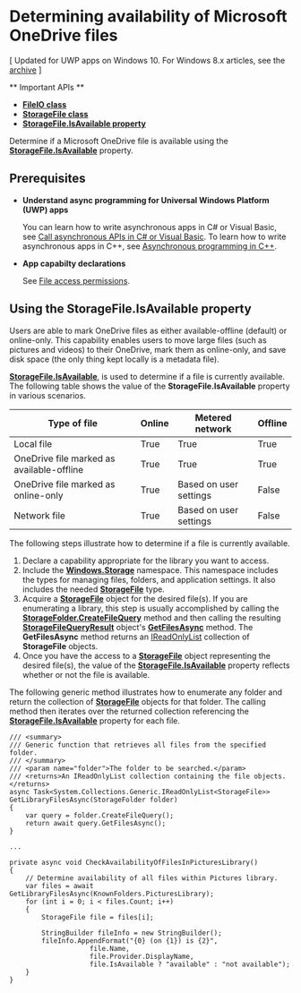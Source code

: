 # Determining availability of Microsoft OneDrive files

\[ Updated for UWP apps on Windows 10. For Windows 8.x articles, see the [archive](http://go.microsoft.com/fwlink/p/?linkid=619132) \]


** Important APIs **

-   [**FileIO class**](https://msdn.microsoft.com/library/windows/apps/Hh701440)
-   [**StorageFile class**](https://msdn.microsoft.com/library/windows/apps/BR227171)
-   [**StorageFile.IsAvailable property**](https://msdn.microsoft.com/en-us/library/windows/apps/windows.storage.storagefile.isavailable.aspx)

Determine if a Microsoft OneDrive file is available using the [**StorageFile.IsAvailable**](https://msdn.microsoft.com/en-us/library/windows/apps/windows.storage.storagefile.isavailable.aspx) property.

## Prerequisites

-   **Understand async programming for Universal Windows Platform (UWP) apps**

    You can learn how to write asynchronous apps in C\# or Visual Basic, see [Call asynchronous APIs in C\# or Visual Basic](https://msdn.microsoft.com/library/windows/apps/Mt187337). To learn how to write asynchronous apps in C++, see [Asynchronous programming in C++](https://msdn.microsoft.com/library/windows/apps/Mt187334).

-   **App capabilty declarations**

    See [File access permissions](file-access-permissions.md).

## Using the StorageFile.IsAvailable property

Users are able to mark OneDrive files as either available-offline (default) or online-only. This capability enables users to move large files (such as pictures and videos) to their OneDrive, mark them as online-only, and save disk space (the only thing kept locally is a metadata file).

[**StorageFile.IsAvailable**](https://msdn.microsoft.com/en-us/library/windows/apps/windows.storage.storagefile.isavailable.aspx), is used to determine if a file is currently available. The following table shows the value of the **StorageFile.IsAvailable** property in various scenarios.

| Type of file                              | Online | Metered network        | Offline |
|-------------------------------------------|--------|------------------------|---------|
| Local file                                | True   | True                   | True    |
| OneDrive file marked as available-offline | True   | True                   | True    |
| OneDrive file marked as online-only       | True   | Based on user settings | False   |
| Network file                              | True   | Based on user settings | False   |

 

The following steps illustrate how to determine if a file is currently available.

1.  Declare a capability appropriate for the library you want to access.
2.  Include the [**Windows.Storage**](https://msdn.microsoft.com/library/windows/apps/BR227346) namespace. This namespace includes the types for managing files, folders, and application settings. It also includes the needed [**StorageFile**](https://msdn.microsoft.com/library/windows/apps/BR227171) type.
3.  Acquire a [**StorageFile**](https://msdn.microsoft.com/library/windows/apps/BR227171) object for the desired file(s). If you are enumerating a library, this step is usually accomplished by calling the [**StorageFolder.CreateFileQuery**](https://msdn.microsoft.com/library/windows/apps/BR227252) method and then calling the resulting [**StorageFileQueryResult**](https://msdn.microsoft.com/library/windows/apps/BR208046) object's [**GetFilesAsync**](https://msdn.microsoft.com/en-us/library/windows/apps/br227276.aspx) method. The **GetFilesAsync** method returns an [IReadOnlyList](http://go.microsoft.com/fwlink/p/?LinkId=324970) collection of **StorageFile** objects.
4.  Once you have the access to a [**StorageFile**](https://msdn.microsoft.com/library/windows/apps/BR227171) object representing the desired file(s), the value of the [**StorageFile.IsAvailable**](https://msdn.microsoft.com/en-us/library/windows/apps/windows.storage.storagefile.isavailable.aspx) property reflects whether or not the file is available.

The following generic method illustrates how to enumerate any folder and return the collection of [**StorageFile**](https://msdn.microsoft.com/library/windows/apps/BR227171) objects for that folder. The calling method then iterates over the returned collection referencing the [**StorageFile.IsAvailable**](https://msdn.microsoft.com/en-us/library/windows/apps/windows.storage.storagefile.isavailable.aspx) property for each file.

```CSharp
/// <summary>
/// Generic function that retrieves all files from the specified folder.
/// </summary>
/// <param name="folder">The folder to be searched.</param>
/// <returns>An IReadOnlyList collection containing the file objects.</returns>
async Task<System.Collections.Generic.IReadOnlyList<StorageFile>> GetLibraryFilesAsync(StorageFolder folder)
{
    var query = folder.CreateFileQuery();
    return await query.GetFilesAsync();
}

...

private async void CheckAvailabilityOfFilesInPicturesLibrary()
{
    // Determine availability of all files within Pictures library.
    var files = await GetLibraryFilesAsync(KnownFolders.PicturesLibrary);
    for (int i = 0; i < files.Count; i++)
    {
        StorageFile file = files[i];

        StringBuilder fileInfo = new StringBuilder();
        fileInfo.AppendFormat("{0} (on {1}) is {2}", 
                    file.Name, 
                    file.Provider.DisplayName, 
                    file.IsAvailable ? "available" : "not available");
    }
}
```

 

 





<!--HONumber=Jun16_HO1-->


